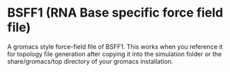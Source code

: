# BSFF1 (RNA Base specific force field file)
A gromacs style force-field file of BSFF1. This works when you reference it for topology file generation after copying it into the simulation folder or the share/gromacs/top directory of your gromacs installation.
